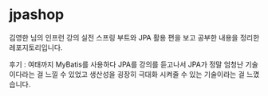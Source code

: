 # jpashop

김영한 님의 인프런 강의 실전 스프링 부트와 JPA 활용 편을 보고 공부한 내용을 정리한 레포지토리입니다.


후기 : 여태까지 MyBatis를 사용하다 JPA를 강의를 듣고나서 JPA가 정말 엄청난 기술이다라는 걸 느낄 수 있었고 생산성을 굉장히 극대화 시켜줄 수 있는 기술이라는 걸 느꼈습니다.
